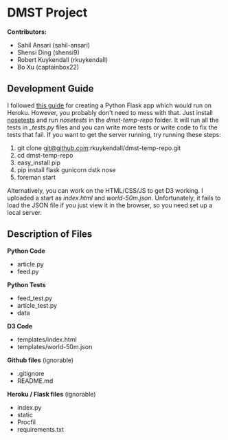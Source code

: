 DMST Project
============

**Contributors:**

*   Sahil Ansari (sahil-ansari)
*   Shensi Ding (shensi9)
*   Robert Kuykendall (rkuykendall)
*   Bo Xu (captainbox22)

Development Guide
-----------------

I followed [this guide](https://devcenter.heroku.com/articles/getting-started-with-python) for creating a Python Flask app which would run on Heroku. However, you probably don't need to mess with that. Just install [nosetests](https://nose.readthedocs.org/en/latest/) and run *nosetests* in the *dmst-temp-repo* folder. It will run all the tests in *_tests.py* files and you can write more tests or write code to fix the tests that fail. If you want to get the server running, try running these steps:

1. git clone git@github.com:rkuykendall/dmst-temp-repo.git
2. cd dmst-temp-repo
3. easy_install pip
3. pip install flask gunicorn dstk nose
4. foreman start

Alternatively, you can work on the HTML/CSS/JS to get D3 working. I uploaded a start as *index.html* and *world-50m.json*. Unfortunately, it fails to load the JSON file if you just view it in the browser, so you need set up a local server.
 
 
Description of Files
--------------------

**Python Code**

*   article.py
*   feed.py

**Python Tests**

*   feed_test.py
*   article_test.py
*   data

**D3 Code**

*   templates/index.html
*   templates/world-50m.json

**Github files** (ignorable)

*   .gitignore
*   README.md

**Heroku / Flask files** (ignorable)

*   index.py
*   static
*   Procfil
*   requirements.txt


 